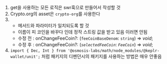 1. get을 사용하는 모든 로직은 swr훅으로 만들어서 작성할 것
2. Crypto.org의 asset은 `crypto-org`를 사용한다
3. - 메서드와 파라미터가 일치되도록 할 것
    - 이름이 피 코인을 바꾸다 인데 정작 스트링 값을 받고 있음 이러면 안됨   
    - 수정 전 : onChangeFeeCoin?: (`feeCoinBaseDenom`: `string`) => *void*; 
    - 수정 후 : onChangeFeeCoin?: (*`selectedFeeCoin`*: *`FeeCoin`*) => *void*;
4. `import { Dec, Int } from '@osmosis-labs/math/node_modules/@keplr-wallet/unit';` 처럼 패키지의 디펜던시의 패키지를 사용하는 방법은 매우 안좋음